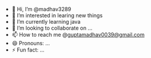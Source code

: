 - 👋 Hi, I’m @madhav3289
- 👀 I’m interested in learing new things
- 🌱 I’m currently learning java 
- 💞️ I’m looking to collaborate on ...
- 📫 How to reach me @guptamadhav0039@gmail.com
- 😄 Pronouns: ...
- ⚡ Fun fact: ...

<!---
madhav3289/madhav3289 is a ✨ special ✨ repository because its `README.md` (this file) appears on your GitHub profile.
You can click the Preview link to take a look at your changes.
--->
